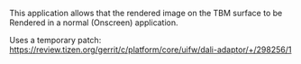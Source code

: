 This application allows that the rendered image on the TBM surface to be Rendered in a normal (Onscreen) application.

Uses a temporary patch:
https://review.tizen.org/gerrit/c/platform/core/uifw/dali-adaptor/+/298256/1
